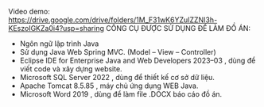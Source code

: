 Video demo: https://drive.google.com/drive/folders/1M_F31wK6YZuIZZNI3h-KEszoIGKZa0i4?usp=sharing
CÔNG CỤ ĐƯỢC SỬ DỤNG ĐỂ LÀM ĐỒ ÁN:
- Ngôn ngữ lập trình Java
- Sử dụng Java Web Spring MVC. (Model – View – Controller)
- Eclipse IDE for Enterprise Java and Web Developers 2023–03 , dùng để viết code và xây dựng website.
- Microsoft SQL Server 2022 , dùng để thiết kế cơ sở dữ liệu.
- Apache Tomcat 8.5.85 , máy chủ ứng dụng WEB Java.
- Microsoft Word 2019 , dùng để làm file .DOCX báo cáo đồ án.



